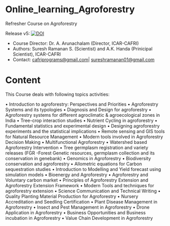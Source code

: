 # Online_learning_Agroforestry
Refresher Course on Agroforestry

Release v5: 
[![DOI](https://zenodo.org/badge/252339170.svg)](https://zenodo.org/badge/latestdoi/252339170)

* Course Director: Dr. A. Arunachalam (Director, ICAR-CAFRI)
* Authors: Suresh Ramanan S. (Scientist) and A.K. Handa (Prinicipal Scientist), ICAR-CAFRI
* Contact: cafriprograms@gmail.com| sureshramanan01@gmail.com


# Content
This Course deals with following topics activities: 

•	Introduction to agroforestry: Perspectives and Priorities
•	Agroforestry Systems and its typologies
•	Diagnosis and Design for agroforestry 
•	Agroforestry systems for different agroclimatic & agroecological zones in India
•	Tree-crop interaction studies 
•	Nutrient Cycling in agroforestry
•	Fundamental statistics and experimental design
•	Designing agroforestry experiments and the statistical implications
•	Remote sensing and GIS tools for Natural Resource Management
•	Modern tools involved in Agroforestry Decision Making
•	Multifunctional Agroforestry
•	Watershed based Agroforestry Intervention
•	Tree germplasm registration and variety releases (FGR -Forest Genetic resources, germplasm collection and its conservation in genebank)
•	Genomics in Agroforestry
•	Biodiversity conservation and agroforestry
•	Allometric equations for Carbon sequestration studies
•	Introduction to Modelling and Yield forecast using simulation models
•	Bioenergy and Agroforestry
•	Agroforestry and Voluntary carbon market
•	Principles of Agroforestry Extension and Agroforestry Extension Framework
•	Modern Tools and techniques for agroforestry extension
•	Science Communication and Technical Writing
•	Quality Planting Material Production for Agroforestry
•	Nursery Accreditation and Seedling Certification 
•	Plant Disease Management in Agroforestry
•	Insect and Pest Management in Agroforestry
•	Drone Application in Agroforestry
•	Business Opportunities and Business incubation in Agroforestry
•	Value Chain Development in Agroforestry


 
 




